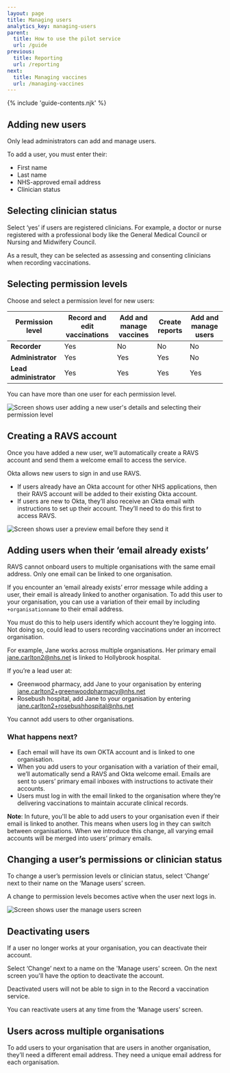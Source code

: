 ```yaml
---
layout: page
title: Managing users
analytics_key: managing-users
parent:
  title: How to use the pilot service
  url: /guide
previous:
  title: Reporting
  url: /reporting
next:
  title: Managing vaccines
  url: /managing-vaccines
---
```


{% include 'guide-contents.njk' %}

## Adding new users

Only lead administrators can add and manage users.

To add a user, you must enter their:

* First name
* Last name
* NHS-approved email address
* Clinician status

## Selecting clinician status

Select ‘yes’ if users are registered clinicians. For example, a doctor or nurse registered with a professional body like the General Medical Council or Nursing and Midwifery Council. 

As a result, they can be selected as assessing and consenting clinicians when recording vaccinations.

## Selecting permission levels

Choose and select a permission level for new users:

| **Permission level**       | **Record and edit vaccinations** | **Add and manage vaccines** | **Create reports** | **Add and manage users** |
|----------------------------|---------------------------|----------------------|-----------------|---|
| **Recorder**               | Yes                       | No                 | No             | No |
| **Administrator**          | Yes                       | Yes                  | Yes              | No |
| **Lead administrator**     | Yes                       | Yes                  | Yes              | Yes |

You can have more than one user for each permission level.

![Screen shows user adding a new user's details and selecting their permission level](/images/manage-users-add.png)

## Creating a RAVS account

Once you have added a new user, we’ll automatically create a RAVS account and send them a welcome email to access the service.

Okta allows new users to sign in and use RAVS.

* If users already have an Okta account for other NHS applications, then their RAVS account will be added to their existing Okta account.
* If users are new to Okta, they’ll also receive an Okta email with instructions to set up their account. They’ll need to do this first to access RAVS.

![Screen shows user a preview email before they send it](/images/manage-users-check.png)

## Adding users when their ‘email already exists’ 

RAVS cannot onboard users to multiple organisations with the same email address. Only one email can be linked to one organisation. 

If you encounter an ‘email already exists’ error message while adding a user, their email is already linked to another organisation. To add this user to your organisation, you can use a variation of their email by including `+organisationname` to their email address.  

You must do this to help users identify which account they’re logging into. Not doing so, could lead to users recording vaccinations under an incorrect organisation.  

For example, Jane works across multiple organisations. Her primary email jane.carlton2@nhs.net is linked to Hollybrook hospital.  

If you’re a lead user at: 

* Greenwood pharmacy, add Jane to your organisation by entering jane.carlton2+greenwoodpharmacy@nhs.net 
* Rosebush hospital, add Jane to your organisation by entering jane.carlton2+rosebushhospital@nhs.net

You cannot add users to other organisations.  

### What happens next? 

* Each email will have its own OKTA account and is linked to one organisation.  
* When you add users to your organisation with a variation of their email, we’ll automatically send a RAVS and Okta welcome email. Emails are sent to users’ primary email inboxes with instructions to activate their accounts.  
* Users must log in with the email linked to the organisation where they’re delivering vaccinations to maintain accurate clinical records. 

**Note**: In future, you'll be able to add users to your organisation even if their email is linked to another. This means when users log in they can switch between organisations. When we introduce this change, all varying email accounts will be merged into users’ primary emails.   

## Changing a user’s permissions or clinician status

To change a user’s permission levels or clinician status, select ‘Change’ next to their name on the ‘Manage users’ screen.

A change to permission levels becomes active when the user next logs in.

![Screen shows user the manage users screen](/images/manage-users-home.png)

## Deactivating users

If a user no longer works at your organisation, you can deactivate their account.

Select ‘Change’ next to a name on the 'Manage users' screen. On the next screen you'll have the option to deactivate the account.

Deactivated users will not be able to sign in to the Record a vaccination service.

You can reactivate users at any time from the ‘Manage users’ screen.

## Users across multiple organisations

To add users to your organisation that are users in another organisation, they’ll need a different email address. They need a unique email address for each organisation.
